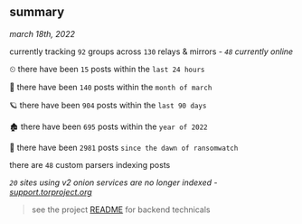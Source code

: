 
## summary
_march 18th, 2022_

currently tracking `92` groups across `130` relays & mirrors - _`48` currently online_

⏲ there have been `15` posts within the `last 24 hours`

🦈 there have been `140` posts within the `month of march`

🪐 there have been `904` posts within the `last 90 days`

🏚 there have been `695` posts within the `year of 2022`

🦕 there have been `2981` posts `since the dawn of ransomwatch`

there are `48` custom parsers indexing posts

_`20` sites using v2 onion services are no longer indexed - [support.torproject.org](https://support.torproject.org/onionservices/v2-deprecation/)_

> see the project [README](https://github.com/thetanz/ransomwatch#ransomwatch--) for backend technicals
